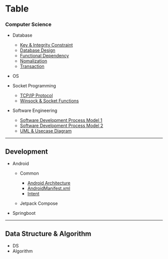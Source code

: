
# Table

### Computer Science

- Database
	- [Key & Integrity Constraint](computer-science/database/Keys-&-Integrity-Constraint.md)
	- [Database Design](computer-science/database/Database-Design.md)
	- [Functional Dependency](computer-science/database/Functional-Dependency.md)
	- [Nomalization](computer-science/database/Nomalization.md)
	- [Transaction](computer-science/database/Transaction.md)

- OS

- Socket Programming
	- [TCP/IP Protocol](computer-science/socket-programming/TCP-IP-Protocol.md)
	- [Winsock & Socket Functions](computer-science/socket-programming/C-Socket-Basic.md)

- Software Engineering
	- [Software Development Process Model 1](computer-science/software-engineering/Software-Development-Process-Model-1.md)
	- [Software Development Process Model 2](computer-science/software-engineering/Software-Development-Process-Model-2.md)
	- [UML & Usecase Diagram](computer-science/software-engineering/UML.md)
	
---
## Development

- Android
	- Common
		- [Android Architecture](dev/android/common/Android-Architecture.md)
		- [AndroidManifest.xml](dev/android/common/AndroidManifest.md)
		- [Intent](dev/android/common/Intent.md)

	- Jetpack Compose

- Springboot

--- 

## Data Structure & Algorithm
- DS
- Algorithm